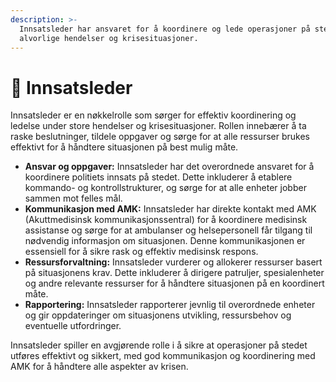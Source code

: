 ```yaml
---
description: >-
  Innsatsleder har ansvaret for å koordinere og lede operasjoner på stedet ved
  alvorlige hendelser og krisesituasjoner.
---
```


# 👮 Innsatsleder

Innsatsleder er en nøkkelrolle som sørger for effektiv koordinering og ledelse under store hendelser og krisesituasjoner. Rollen innebærer å ta raske beslutninger, tildele oppgaver og sørge for at alle ressurser brukes effektivt for å håndtere situasjonen på best mulig måte.

* **Ansvar og oppgaver:** Innsatsleder har det overordnede ansvaret for å koordinere politiets innsats på stedet. Dette inkluderer å etablere kommando- og kontrollstrukturer, og sørge for at alle enheter jobber sammen mot felles mål.
* **Kommunikasjon med AMK:** Innsatsleder har direkte kontakt med AMK (Akuttmedisinsk kommunikasjonssentral) for å koordinere medisinsk assistanse og sørge for at ambulanser og helsepersonell får tilgang til nødvendig informasjon om situasjonen. Denne kommunikasjonen er essensiell for å sikre rask og effektiv medisinsk respons.
* **Ressursforvaltning:** Innsatsleder vurderer og allokerer ressurser basert på situasjonens krav. Dette inkluderer å dirigere patruljer, spesialenheter og andre relevante ressurser for å håndtere situasjonen på en koordinert måte.
* **Rapportering:** Innsatsleder rapporterer jevnlig til overordnede enheter og gir oppdateringer om situasjonens utvikling, ressursbehov og eventuelle utfordringer.

Innsatsleder spiller en avgjørende rolle i å sikre at operasjoner på stedet utføres effektivt og sikkert, med god kommunikasjon og koordinering med AMK for å håndtere alle aspekter av krisen.
